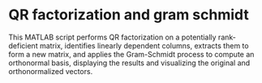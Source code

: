 # QR factorization and gram schmidt
 This MATLAB script performs QR factorization on a potentially rank-deficient matrix, identifies linearly dependent columns, extracts them to form a new matrix, and applies the Gram-Schmidt process to compute an orthonormal basis, displaying the results and visualizing the original and orthonormalized vectors.
